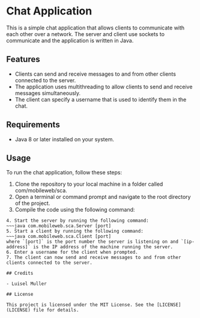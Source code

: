 # Chat Application

This is a simple chat application that allows clients to communicate with each other over a network. The server and client use sockets to communicate and the application is written in Java.

## Features

- Clients can send and receive messages to and from other clients connected to the server.
- The application uses multithreading to allow clients to send and receive messages simultaneously.
- The client can specify a username that is used to identify them in the chat.

## Requirements

- Java 8 or later installed on your system.

## Usage

To run the chat application, follow these steps:

1. Clone the repository to your local machine in a folder called com/mobileweb/sca.
2. Open a terminal or command prompt and navigate to the root directory of the project.
3. Compile the code using the following command:
~~~javac com/mobileweb/sca/*.java
4. Start the server by running the following command:
~~~java com.mobileweb.sca.Server [port]
5. Start a client by running the following command:
~~~java com.mobileweb.sca.Client [port]
where `[port]` is the port number the server is listening on and `[ip-address]` is the IP address of the machine running the server.
6. Enter a username for the client when prompted.
7. The client can now send and receive messages to and from other clients connected to the server.

## Credits

- Luisel Muller

## License

This project is licensed under the MIT License. See the [LICENSE](LICENSE) file for details.
